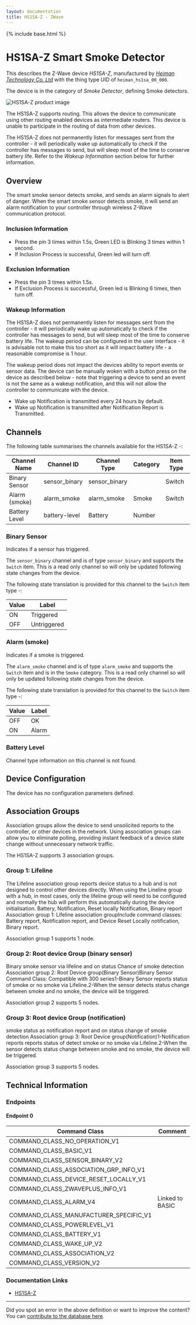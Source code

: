 ```yaml
---
layout: documentation
title: HS1SA-Z - ZWave
---
```


{% include base.html %}

# HS1SA-Z Smart Smoke Detector
This describes the Z-Wave device *HS1SA-Z*, manufactured by *[Heiman Technology Co. Ltd](http://www.heimantech.com/)* with the thing type UID of ```heiman_hs1sa_00_000```.

The device is in the category of *Smoke Detector*, defining Smoke detectors.

![HS1SA-Z product image](https://www.cd-jackson.com/zwave_device_uploads/530/530_default.jpg)


The HS1SA-Z supports routing. This allows the device to communicate using other routing enabled devices as intermediate routers.  This device is unable to participate in the routing of data from other devices.

The HS1SA-Z does not permanently listen for messages sent from the controller - it will periodically wake up automatically to check if the controller has messages to send, but will sleep most of the time to conserve battery life. Refer to the *Wakeup Information* section below for further information.

## Overview

The smart smoke sensor detects smoke, and sends an alarm signals to alert of danger. When the smart smoke sensor detects smoke, it will send an alarm notification to your controller through wireless Z-Wave communication protocol.

### Inclusion Information

  * Press the pin 3 times within 1.5s, Green LED is Blinking 3 times within 1 second.
  * If Inclusion Process is successful, Green led will turn off.

### Exclusion Information

  * Press the pin 3 times within 1.5s.
  * If Exclusion Process is successful, Green led is Blinking 6 times, then turn off. 

### Wakeup Information

The HS1SA-Z does not permanently listen for messages sent from the controller - it will periodically wake up automatically to check if the controller has messages to send, but will sleep most of the time to conserve battery life. The wakeup period can be configured in the user interface - it is advisable not to make this too short as it will impact battery life - a reasonable compromise is 1 hour.

The wakeup period does not impact the devices ability to report events or sensor data. The device can be manually woken with a button press on the device as described below - note that triggering a device to send an event is not the same as a wakeup notification, and this will not allow the controller to communicate with the device.


  * Wake up Notification is transmitted every 24 hours by default.
  * Wake up Notification is transmitted after Notification Report is Transmitted.

## Channels

The following table summarises the channels available for the HS1SA-Z -:

| Channel Name | Channel ID | Channel Type | Category | Item Type |
|--------------|------------|--------------|----------|-----------|
| Binary Sensor | sensor_binary | sensor_binary |  | Switch | 
| Alarm (smoke) | alarm_smoke | alarm_smoke | Smoke | Switch | 
| Battery Level | battery-level | Battery | Number |

### Binary Sensor
Indicates if a sensor has triggered.

The ```sensor_binary``` channel and is of type ```sensor_binary``` and supports the ```Switch``` item. This is a read only channel so will only be updated following state changes from the device.

The following state translation is provided for this channel to the ```Switch``` item type -:

| Value | Label     |
|-------|-----------|
| ON | Triggered |
| OFF | Untriggered |

### Alarm (smoke)
Indicates if a smoke is triggered.

The ```alarm_smoke``` channel and is of type ```alarm_smoke``` and supports the ```Switch``` item and is in the ```Smoke``` category. This is a read only channel so will only be updated following state changes from the device.

The following state translation is provided for this channel to the ```Switch``` item type -:

| Value | Label     |
|-------|-----------|
| OFF | OK |
| ON | Alarm |

### Battery Level
Channel type information on this channel is not found.



## Device Configuration

The device has no configuration parameters defined.

## Association Groups

Association groups allow the device to send unsolicited reports to the controller, or other devices in the network. Using association groups can allow you to eliminate polling, providing instant feedback of a device state change without unnecessary network traffic.

The HS1SA-Z supports 3 association groups.

### Group 1: Lifeline

The Lifeline association group reports device status to a hub and is not designed to control other devices directly. When using the Lineline group with a hub, in most cases, only the lifeline group will need to be configured and normally the hub will perform this automatically during the device initialisation.
Battery, Notification, Reset locally Notification, Binary report
Association group 1: Lifeline association groupInclude command classes: Battery report, Notification report, and Device Reset Locally notification, Binary report.

Association group 1 supports 1 node.

### Group 2: Root device Group (binary sensor)

Binary smoke sensor via lifeline and on status Chance of smoke detection
Association group 2: Root Device group(Binary Sensor)Binary Sensor Command Class: Compatible with 300 series1-Binary Sensor reports status of smoke or no smoke via Lifeline.2-When the sensor detects status change between smoke and no smoke, the device will be triggered.

Association group 2 supports 5 nodes.

### Group 3: Root device Group (notification)

smoke status as notification report and on status change of smoke detection
Association group 3: Root Device group(Notification)1-Notification reports reports status of detect smoke or no smoke via Lifeline.2-When the sensor detects status change between smoke and no smoke, the device will be triggered.

Association group 3 supports 5 nodes.

## Technical Information

### Endpoints

#### Endpoint 0

| Command Class | Comment |
|---------------|---------|
| COMMAND_CLASS_NO_OPERATION_V1| |
| COMMAND_CLASS_BASIC_V1| |
| COMMAND_CLASS_SENSOR_BINARY_V2| |
| COMMAND_CLASS_ASSOCIATION_GRP_INFO_V1| |
| COMMAND_CLASS_DEVICE_RESET_LOCALLY_V1| |
| COMMAND_CLASS_ZWAVEPLUS_INFO_V1| |
| COMMAND_CLASS_ALARM_V4| Linked to BASIC|
| COMMAND_CLASS_MANUFACTURER_SPECIFIC_V1| |
| COMMAND_CLASS_POWERLEVEL_V1| |
| COMMAND_CLASS_BATTERY_V1| |
| COMMAND_CLASS_WAKE_UP_V2| |
| COMMAND_CLASS_ASSOCIATION_V2| |
| COMMAND_CLASS_VERSION_V2| |

### Documentation Links

* [HS1SA-Z](https://www.cd-jackson.com/zwave_device_uploads/530/HS1SAZ-3381756.pdf)

---

Did you spot an error in the above definition or want to improve the content?
You can [contribute to the database here](http://www.cd-jackson.com/index.php/zwave/zwave-device-database/zwave-device-list/devicesummary/530).
